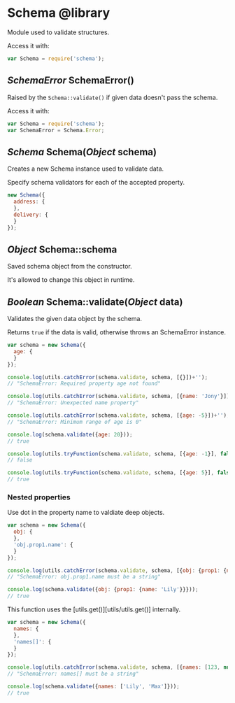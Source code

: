 Schema @library
===============

Module used to validate structures.

Access it with:
```javascript
var Schema = require('schema');
```

*SchemaError* SchemaError()
---------------------------

Raised by the `Schema::validate()` if given data doesn't pass the schema.

Access it with:
```javascript
var Schema = require('schema');
var SchemaError = Schema.Error;
```

*Schema* Schema(*Object* schema)
--------------------------------

Creates a new Schema instance used to validate data.

Specify schema validators for each of the accepted property.

```javascript
new Schema({
  address: {
  },
  delivery: {
  }
});
```

*Object* Schema::schema
-----------------------

Saved schema object from the constructor.

It's allowed to change this object in runtime.

*Boolean* Schema::validate(*Object* data)
-----------------------------------------

Validates the given data object by the schema.

Returns `true` if the data is valid, otherwise throws an SchemaError instance.

```javascript
var schema = new Schema({
  age: {
  }
});

console.log(utils.catchError(schema.validate, schema, [{}])+'');
// "SchemaError: Required property age not found"

console.log(utils.catchError(schema.validate, schema, [{name: 'Jony'}])+'');
// "SchemaError: Unexpected name property"

console.log(utils.catchError(schema.validate, schema, [{age: -5}])+'');
// "SchemaError: Minimum range of age is 0"

console.log(schema.validate({age: 20}));
// true

console.log(utils.tryFunction(schema.validate, schema, [{age: -1}], false));
// false

console.log(utils.tryFunction(schema.validate, schema, [{age: 5}], false));
// true
```

### Nested properties

Use dot in the property name to valdiate deep objects.

```javascript
var schema = new Schema({
  obj: {
  },
  'obj.prop1.name': {
  }
});

console.log(utils.catchError(schema.validate, schema, [{obj: {prop1: {name: 123}}}])+'');
// "SchemaError: obj.prop1.name must be a string"

console.log(schema.validate({obj: {prop1: {name: 'Lily'}}}));
// true
```

This function uses the [utils.get()][utils/utils.get()] internally.

```javascript
var schema = new Schema({
  names: {
  },
  'names[]': {
  }
});

console.log(utils.catchError(schema.validate, schema, [{names: [123, null]}])+'');
// "SchemaError: names[] must be a string"

console.log(schema.validate({names: ['Lily', 'Max']}));
// true
```


